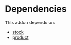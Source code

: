 # Dependencies

This addon depends on:

- [stock](https://github.com/bringout/oca-ocb-warehouse)
- [product](https://github.com/bringout/oca-ocb-sale)
